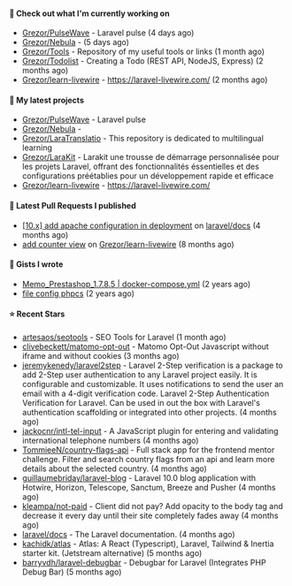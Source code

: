 #### 👷 Check out what I'm currently working on

- [Grezor/PulseWave](https://github.com/Grezor/PulseWave) - Laravel pulse (4 days ago)
- [Grezor/Nebula](https://github.com/Grezor/Nebula) -  (5 days ago)
- [Grezor/Tools](https://github.com/Grezor/Tools) - Repository of my useful tools or links (1 month ago)
- [Grezor/Todolist](https://github.com/Grezor/Todolist) - Creating a Todo (REST API, NodeJS, Express) (2 months ago)
- [Grezor/learn-livewire](https://github.com/Grezor/learn-livewire) - https://laravel-livewire.com/ (2 months ago)

#### 🌱 My latest projects

- [Grezor/PulseWave](https://github.com/Grezor/PulseWave) - Laravel pulse
- [Grezor/Nebula](https://github.com/Grezor/Nebula) - 
- [Grezor/LaraTranslatio](https://github.com/Grezor/LaraTranslatio) - This repository is dedicated to multilingual learning 
- [Grezor/LaraKit](https://github.com/Grezor/LaraKit) - Larakit une trousse de démarrage personnalisée pour les projets Laravel, offrant des fonctionnalités éssentielles et des configurations préétablies pour un développement rapide et efficace
- [Grezor/learn-livewire](https://github.com/Grezor/learn-livewire) - https://laravel-livewire.com/

#### 🔨 Latest Pull Requests I published

- [[10.x] add apache configuration in deployment](https://github.com/laravel/docs/pull/9349) on [laravel/docs](https://github.com/laravel/docs) (4 months ago)
- [add counter view](https://github.com/Grezor/learn-livewire/pull/1) on [Grezor/learn-livewire](https://github.com/Grezor/learn-livewire) (8 months ago)

#### 📓 Gists I wrote

- [Memo_Prestashop_1.7.8.5 | docker-compose.yml](https://gist.github.com/eb78b378ed9f40780dc077b361ead337) (2 years ago)
- [file config phpcs](https://gist.github.com/27d8a6056d2e171aed20c26699439861) (2 years ago)

#### ⭐ Recent Stars

- [artesaos/seotools](https://github.com/artesaos/seotools) - SEO Tools for Laravel (1 month ago)
- [clivebeckett/matomo-opt-out](https://github.com/clivebeckett/matomo-opt-out) - Matomo Opt-Out Javascript without iframe and without cookies (3 months ago)
- [jeremykenedy/laravel2step](https://github.com/jeremykenedy/laravel2step) - Laravel 2-Step verification is a package to add 2-Step user authentication to any Laravel project easily. It is configurable and customizable. It uses notifications to send the user an email with a 4-digit verification code.  Laravel 2-Step Authentication Verification for Laravel. Can be used in out the box with Laravel&#39;s authentication scaffolding or integrated into other projects. (4 months ago)
- [jackocnr/intl-tel-input](https://github.com/jackocnr/intl-tel-input) - A JavaScript plugin for entering and validating international telephone numbers (4 months ago)
- [TommieeN/country-flags-api](https://github.com/TommieeN/country-flags-api) - Full stack app for the frontend mentor challenge. Filter and search country flags from an api and learn more details about the selected country. (4 months ago)
- [guillaumebriday/laravel-blog](https://github.com/guillaumebriday/laravel-blog) - Laravel 10.0 blog application with Hotwire, Horizon, Telescope, Sanctum, Breeze and Pusher (4 months ago)
- [kleampa/not-paid](https://github.com/kleampa/not-paid) - Client did not pay? Add opacity to the body tag and decrease it every day until their site completely fades away (4 months ago)
- [laravel/docs](https://github.com/laravel/docs) - The Laravel documentation. (4 months ago)
- [kachidk/atlas](https://github.com/kachidk/atlas) - Atlas: A React (Typescript), Laravel, Tailwind &amp; Inertia starter kit. (Jetstream alternative) (5 months ago)
- [barryvdh/laravel-debugbar](https://github.com/barryvdh/laravel-debugbar) - Debugbar for Laravel (Integrates PHP Debug Bar) (5 months ago)
